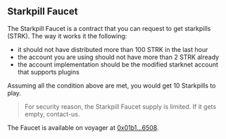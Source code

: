 ## Starkpill Faucet

The Starkpill Faucet is a contract that you can request to get starkpills
(STRK). The way it works it the following:

- it should not have distributed more than 100 STRK in the last hour
- the account you are using should not have more than 2 STRK already
- the account implementation should be the modified starknet account
  that supports plugins

Assuming all the condition above are met, you would get 10 Starkpills to play.

> For security reason, the Starkpill Faucet supply is limited. If it gets
> empty, contact-us.

The Faucet is available on voyager at
[0x01b1...6508](https://goerli.voyager.online/contract/0x01b1748e401b692796ac064782e821a93ee0b1f7db2db4262d2ddbd3c8d66508#readContract).
